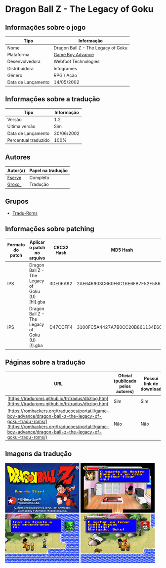 # Dragon Ball Z - The Legacy of Goku

## Informações sobre o jogo

| Tipo | Informação |
| ----------- | ----------- |
| Nome | Dragon Ball Z \- The Legacy of Goku |
| Plataforma | [Game Boy Advance](../) |
| Desenvolvedora | Webfoot Technologies |
| Distribuidora | Infogrames |
| Gênero | RPG / Ação |
| Data de Lançamento | 14/05/2002 |

## Informações sobre a tradução

| Tipo | Informação |
| ----------- | ----------- |
| Versão | 1\.2 |
| Última versão | Sim |
| Data de Lançamento | 30/06/2002 |
| Percentual traduzido | 100% |

## Autores

| Autor(a) | Papel na tradução |
| ----------- | ----------- |
| [Fserve](../../../autores/fserve/) | Completo |
| [Groxo\_](../../../autores/groxo/) | Tradução |

## Grupos

* [Tradu\-Roms](../../../grupos/tradu-roms/)

## Informações sobre patching

| Formato do patch | Aplicar o patch no arquivo | CRC32 Hash | MD5 Hash |
| ----------- | ----------- | ----------- | ----------- |
| IPS | Dragon Ball Z \- The Legacy of Goku \(U\) \[hI\]\.gba | 3DE06A92 | 2AE646903C660FBC16E6FB7F52F5860F |
| IPS | Dragon Ball Z \- The Legacy of Goku \(U\) \[\!\]\.gba | D47CCFF4 | 3100FC5A4427A7B0CC20B861134E60F2 |

## Páginas sobre a tradução

| URL | Oficial (publicado pelos autores) | Possuí link de download |
| ----------- | ----------- | ----------- |
| [https://traduroms.github.io/tr/tradus/dbzlog.htm](https://traduroms.github.io/tr/tradus/dbzlog.htm) | Sim | Sim |
| [https://romhackers.org/traducoes/portatil/game-boy-advance/dragon-ball-z-the-legacy-of-goku-tradu-roms/](https://romhackers.org/traducoes/portatil/game-boy-advance/dragon-ball-z-the-legacy-of-goku-tradu-roms/) | Não | Não |

## Imagens da tradução

![Imagem de exemplo da tradução 1](1.png)
![Imagem de exemplo da tradução 2](2.png)
![Imagem de exemplo da tradução 3](3.png)
![Imagem de exemplo da tradução 4](4.png)